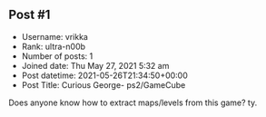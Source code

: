 ## Post #1
- Username: vrikka
- Rank: ultra-n00b
- Number of posts: 1
- Joined date: Thu May 27, 2021 5:32 am
- Post datetime: 2021-05-26T21:34:50+00:00
- Post Title: Curious George- ps2/GameCube

Does anyone know how to extract maps/levels from this game? ty.

